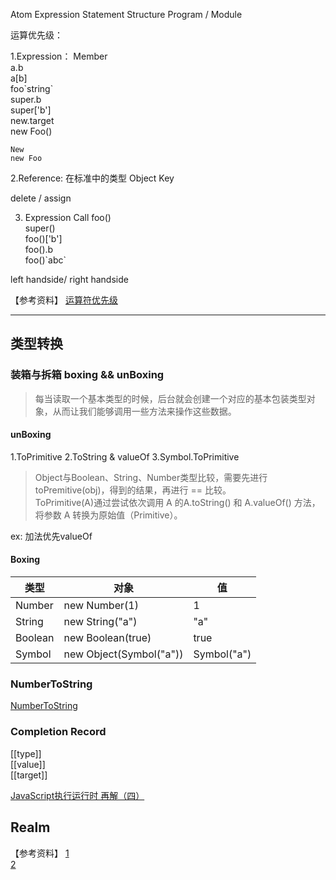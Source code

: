 Atom
Expression
Statement
Structure
Program / Module



运算优先级：

1.Expression：
    Member  
    a.b  
    a[b]  
    foo\`string\`  
    super.b  
    super['b']  
    new.target  
    new Foo()  
    
    New
    new Foo
    
2.Reference: 在标准中的类型
Object
Key

delete / assign

3. Expression
Call
    foo()  
    super()  
    foo()['b']  
    foo().b  
    foo()\`abc\`  
    
left handside/ right handside

【参考资料】
[运算符优先级](https://developer.mozilla.org/zh-CN/docs/Web/JavaScript/Reference/Operators/Operator_Precedence)    


---


## 类型转换

### 装箱与拆箱 boxing && unBoxing
> 每当读取一个基本类型的时候，后台就会创建一个对应的基本包装类型对象，从而让我们能够调用一些方法来操作这些数据。


#### unBoxing
1.ToPrimitive
2.ToString & valueOf
3.Symbol.ToPrimitive

> Object与Boolean、String、Number类型比较，需要先进行toPremitive(obj)，得到的结果，再进行 == 比较。  
ToPrimitive(A)通过尝试依次调用 A 的A.toString() 和 A.valueOf() 方法，将参数 A 转换为原始值（Primitive）。


ex: 加法优先valueOf

#### Boxing
| 类型 | 对象 | 值 |
|  ----  | ----  | ----  |
| Number  | new Number(1) | 1 |
| String  | new String("a") | "a" |
| Boolean  | new Boolean(true) | true |
| Symbol  | new Object(Symbol("a")) | Symbol("a") |



### NumberToString
[NumberToString](https://blog.csdn.net/weixin_33937778/article/details/88768506?ops_request_misc=%257B%2522request%255Fid%2522%253A%2522160603359219724838564499%2522%252C%2522scm%2522%253A%252220140713.130102334.pc%255Fall.%2522%257D&request_id=160603359219724838564499&biz_id=0&utm_medium=distribute.pc_search_result.none-task-blog-2~all~first_rank_v2~rank_v28-4-88768506.pc_search_result_no_baidu_js&utm_term=NumberToString&spm=1018.2118.3001.4449)



### Completion Record
[[type]]  
[[value]]  
[[target]]  

[JavaScript执行运行时 再解（四）](https://www.cnblogs.com/ssaylo/p/13156637.html)


## Realm
【参考资料】
[1](https://jakearchibald.com/2017/arrays-symbols-realms/)   
[2](https://kuaibao.qq.com/s/20181227A17SPM00?refer=spider)   
